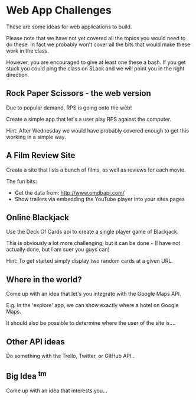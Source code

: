 # Web App Challenges

These are some ideas for web applications to build. 

Please note that we have not yet covered all the topics you would need to do these. In fact we probably won't cover all the bits that would make these work in the class. 

However, you are encouraged to give at least one these a bash. If you get stuck you could ping the class on SLack and we will point you in the right direction.


## Rock Paper Scissors - the web version

Due to popular demand, RPS is going onto the web!

Create a simple app that let's a user play RPS against the computer. 

Hint: After Wednesday we would have probably covered enough to get this working in a simple way. 


## A Film Review Site

Create a site that lists a bunch of films, as well as reviews for each movie. 

The fun bits: 
* Get the data from: http://www.omdbapi.com/
* Show trailers via embedding the YouTube player into your sites pages 


## Online Blackjack

Use the Deck Of Cards api to create a single player game of Blackjack.

This is obviously a lot more challenging, but it can be done - (I have not actually done, but I am suer you guys can)

Hint: To get started simply display two random cards at a given URL.


## Where in the world?

Come up with an idea that let's you integrate with the Google Maps API.

E.g. In the 'explore' app, we can show exactly where a hotel on Google Maps.


It should also be possible to determine where the user of the site is.... 


## Other API ideas

Do something with the Trello, Twitter, or GitHub API...


## Big Idea <sup>tm</sup>

Come up with an idea that interests you...

